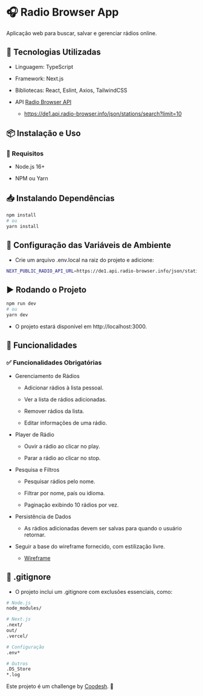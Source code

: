 # 🎧 Radio Browser App

Aplicação web para buscar, salvar e gerenciar rádios online.

## 🚀 Tecnologias Utilizadas

* Linguagem: TypeScript

* Framework: Next.js

* Bibliotecas: React, Eslint, Axios, TailwindCSS

* API [Radio Browser API](https://api.radio-browser.info/)
    - https://de1.api.radio-browser.info/json/stations/search?limit=10

## 📦 Instalação e Uso

 ### 🔧 Requisitos

* Node.js 16+

* NPM ou Yarn

## 📥 Instalando Dependências
```bash
npm install
# ou
yarn install
```
## 🔄 Configuração das Variáveis de Ambiente

* Crie um arquivo .env.local na raiz do projeto e adicione:
```bash
NEXT_PUBLIC_RADIO_API_URL=https://de1.api.radio-browser.info/json/stations/search
```
## ▶️ Rodando o Projeto
```bash
npm run dev
# ou
yarn dev
```
* O projeto estará disponível em http://localhost:3000.

## 📌 Funcionalidades

### ✅ Funcionalidades Obrigatórias

- Gerenciamento de Rádios

    * Adicionar rádios à lista pessoal.

    * Ver a lista de rádios adicionadas.

    * Remover rádios da lista.

    * Editar informações de uma rádio.

- Player de Rádio

    * Ouvir a rádio ao clicar no play.

    * Parar a rádio ao clicar no stop.

-  Pesquisa e Filtros

    * Pesquisar rádios pelo nome.

    * Filtrar por nome, país ou idioma.

    * Paginação exibindo 10 rádios por vez.

- Persistência de Dados

    * As rádios adicionadas devem ser salvas para quando o usuário retornar.

- Seguir a base do wireframe fornecido, com estilização livre.
    * [Wireframe](https://www.figma.com/design/TDuhDdbwdzIVQjNV3GF9Qi/Radio?node-id=0-1&p=f&t=t7NZQ8EsSVnOsxkx-0)

## 📂 .gitignore

* O projeto inclui um .gitignore com exclusões essenciais, como:
```Bash
# Node.js
node_modules/

# Next.js
.next/
out/
.vercel/

# Configuração
.env*

# Outros
.DS_Store
*.log
```
Este projeto é um challenge by [Coodesh](https://coodesh.com/). 🚀
